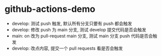 # github-actions-demo

- develop: 测试 push 触发, 默认所有分支只要有 push 都会触发
- develop: 修改 push 为 main 分支, 测试 develop 提交代码是否会触发
- main: on 改为 pull-request main 分支, 测试 main 分支 push 代码是否会触发
- develop: 改点内容, 提交一个 pull requests 看是否会触发